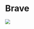 # Brave

<a href="https://sm.ms/image/Y36aTcKHVmROlrW" target="_blank"><img src="https://s2.loli.net/2025/07/22/Y36aTcKHVmROlrW.jpg" /></a>
